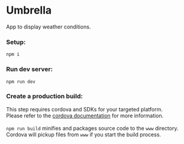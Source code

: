 # Umbrella
App to display weather conditions. 


### Setup:
```
npm i
```


### Run dev server:
```
npm run dev
```


### Create a production build:
This step requires cordova and SDKs for your targeted platform.
<br>Please refer to the [cordova documentation]() for more information.
<br>
<br>
`npm run build` minifies and packages source code to the `www` directory.
<br>Cordova will pickup files from `www` if you start the build process.
